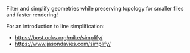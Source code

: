 Filter and simplify geometries while preserving topology for smaller files
and faster rendering!

For an introduction to line simplification:

* https://bost.ocks.org/mike/simplify/
* https://www.jasondavies.com/simplify/

